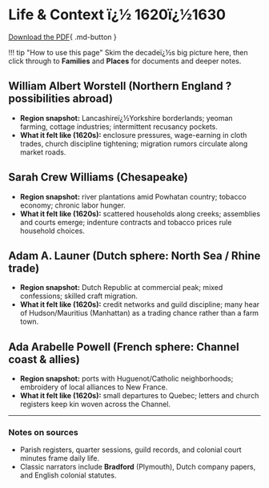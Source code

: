 ﻿# Life & Context ï¿½ 1620ï¿½1630

[Download the PDF](../../downloads/decades/1620-1630/1620-1630-Ancestral-Lives.pdf){ .md-button }

!!! tip "How to use this page"
    Skim the decadeï¿½s big picture here, then click through to **Families** and **Places** for documents and deeper notes.

## William Albert Worstell (Northern England ? possibilities abroad)
- **Region snapshot:** Lancashireï¿½Yorkshire borderlands; yeoman farming, cottage industries; intermittent recusancy pockets.
- **What it felt like (1620s):** enclosure pressures, wage-earning in cloth trades, church discipline tightening; migration rumors circulate along market roads.

## Sarah Crew Williams (Chesapeake)
- **Region snapshot:** river plantations amid Powhatan country; tobacco economy; chronic labor hunger.
- **What it felt like (1620s):** scattered households along creeks; assemblies and courts emerge; indenture contracts and tobacco prices rule household choices.

## Adam A. Launer (Dutch sphere: North Sea / Rhine trade)
- **Region snapshot:** Dutch Republic at commercial peak; mixed confessions; skilled craft migration.
- **What it felt like (1620s):** credit networks and guild discipline; many hear of Hudson/Mauritius (Manhattan) as a trading chance rather than a farm town.

## Ada Arabelle Powell (French sphere: Channel coast & allies)
- **Region snapshot:** ports with Huguenot/Catholic neighborhoods; embroidery of local alliances to New France.
- **What it felt like (1620s):** small departures to Quebec; letters and church registers keep kin woven across the Channel.

---

### Notes on sources
- Parish registers, quarter sessions, guild records, and colonial court minutes frame daily life.  
- Classic narrators include **Bradford** (Plymouth), Dutch company papers, and English colonial statutes.  


